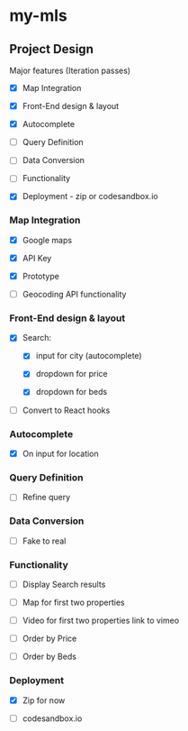 # my-mls

## Project Design

Major features (Iteration passes)

- [x] Map Integration

- [x] Front-End design & layout

- [x] Autocomplete

- [ ] Query Definition

- [ ] Data Conversion

- [ ] Functionality

- [x] Deployment - zip or codesandbox.io

### Map Integration

- [x] Google maps

- [x] API Key

- [x] Prototype

- [ ] Geocoding API functionality

### Front-End design & layout

- [x] Search:

  - [x] input for city (autocomplete)

  - [x] dropdown for price

  - [x] dropdown for beds

- [ ] Convert to React hooks

### Autocomplete

- [x] On input for location

### Query Definition

- [ ] Refine query

### Data Conversion

- [ ] Fake to real

### Functionality

- [ ] Display Search results

- [ ] Map for first two properties

- [ ] Video for first two properties link to vimeo

- [ ] Order by Price

- [ ] Order by Beds

### Deployment

- [x] Zip for now

- [ ] codesandbox.io
